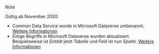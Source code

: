 > [!NOTE]
> Gültig ab November 2020:
> - Common Data Service wurde in Microsoft Dataverse umbenannt. [Weitere Informationen](https://aka.ms/PAuAppBlog)
> - Einige Begriffe in Microsoft Dataverse wurden aktualisiert. Beispielsweise ist *Entität* jetzt *Tabelle* und *Feld* ist nun *Spalte*. [Weitere Informationen](https://go.microsoft.com/fwlink/?linkid=2147247)